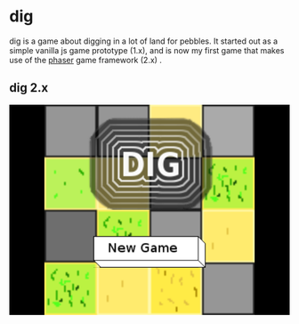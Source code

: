 # dig

dig is a game about digging in a lot of land for pebbles. It started out as a simple vanilla js game prototype (1.x), and is now my first game that makes use of the [phaser](https://phaser.io/) game framework (2.x) .

## dig 2.x

<div align="center">
<img src="./screenshots/title_2_11_7.png">
</div>
